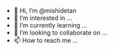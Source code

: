 - 👋 Hi, I’m @mishidetan
- 👀 I’m interested in ...
- 🌱 I’m currently learning ...
- 💞️ I’m looking to collaborate on ...
- 📫 How to reach me ...

<!---
mishidetan/mishidetan is a ✨ special ✨ repository because its `README.md` (this file) appears on your GitHub profile.
You can click the Preview link to take a look at your changes.
--->
